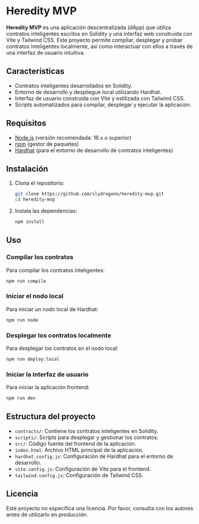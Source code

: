 # Heredity MVP

**Heredity MVP** es una aplicación descentralizada (dApp) que utiliza contratos inteligentes escritos en Solidity y una interfaz web construida con Vite y Tailwind CSS. Este proyecto permite compilar, desplegar y probar contratos inteligentes localmente, así como interactuar con ellos a través de una interfaz de usuario intuitiva.

## Características

* Contratos inteligentes desarrollados en Solidity.
* Entorno de desarrollo y despliegue local utilizando Hardhat.
* Interfaz de usuario construida con Vite y estilizada con Tailwind CSS.
* Scripts automatizados para compilar, desplegar y ejecutar la aplicación.

## Requisitos

* [Node.js](https://nodejs.org/) (versión recomendada: 16.x o superior)
* [npm](https://www.npmjs.com/) (gestor de paquetes)
* [Hardhat](https://hardhat.org/) (para el entorno de desarrollo de contratos inteligentes)

## Instalación

1. Clona el repositorio:

   ```bash
   git clone https://github.com/slydragonn/heredity-mvp.git
   cd heredity-mvp
   ```



2. Instala las dependencias:

   ```bash
   npm install
   ```



## Uso

### Compilar los contratos

Para compilar los contratos inteligentes:

```bash
npm run compile
```



### Iniciar el nodo local

Para iniciar un nodo local de Hardhat:

```bash
npm run node
```



### Desplegar los contratos localmente

Para desplegar los contratos en el nodo local:

```bash
npm run deploy:local
```



### Iniciar la interfaz de usuario

Para iniciar la aplicación frontend:

```bash
npm run dev
```



## Estructura del proyecto

* `contracts/`: Contiene los contratos inteligentes en Solidity.
* `scripts/`: Scripts para desplegar y gestionar los contratos.
* `src/`: Código fuente del frontend de la aplicación.
* `index.html`: Archivo HTML principal de la aplicación.
* `hardhat.config.js`: Configuración de Hardhat para el entorno de desarrollo.
* `vite.config.js`: Configuración de Vite para el frontend.
* `tailwind.config.js`: Configuración de Tailwind CSS.

## Licencia

Este proyecto no especifica una licencia. Por favor, consulta con los autores antes de utilizarlo en producción.
